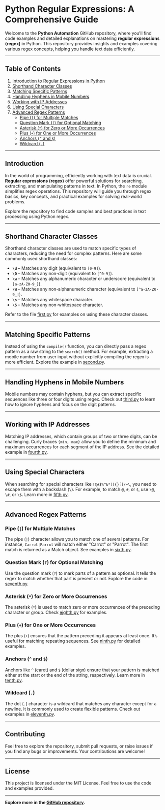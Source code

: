 # Python Regular Expressions: A Comprehensive Guide

Welcome to the **Python Automation** GitHub repository, where you'll find code examples and detailed explanations on mastering **regular expressions (regex)** in Python. This repository provides insights and examples covering various regex concepts, helping you handle text data efficiently.

---

## Table of Contents

1. [Introduction to Regular Expressions in Python](#introduction)
2. [Shorthand Character Classes](#shorthand-character-classes)
3. [Matching Specific Patterns](#matching-specific-patterns)
4. [Handling Hyphens in Mobile Numbers](#handling-hyphens-in-mobile-numbers)
5. [Working with IP Addresses](#working-with-ip-addresses)
6. [Using Special Characters](#using-special-characters)
7. [Advanced Regex Patterns](#advanced-regex-patterns)
    - [Pipe (`|`) for Multiple Matches](#pipe-for-multiple-matches)
    - [Question Mark (`?`) for Optional Matching](#question-mark-for-optional-matching)
    - [Asterisk (`*`) for Zero or More Occurrences](#asterisk-for-zero-or-more-occurrences)
    - [Plus (`+`) for One or More Occurrences](#plus-for-one-or-more-occurrences)
    - [Anchors (`^` and `$`)](#anchors)
    - [Wildcard (`.`)](#wildcard)

---

## Introduction

In the world of programming, efficiently working with text data is crucial. **Regular expressions (regex)** offer powerful solutions for searching, extracting, and manipulating patterns in text. In Python, the `re` module simplifies regex operations. This repository will guide you through regex basics, key concepts, and practical examples for solving real-world problems.

Explore the repository to find code samples and best practices in text processing using Python regex. 

---

## Shorthand Character Classes

Shorthand character classes are used to match specific types of characters, reducing the need for complex patterns. Here are some commonly used shorthand classes:

- **`\d`** – Matches any digit (equivalent to `[0-9]`).
- **`\D`** – Matches any non-digit (equivalent to `[^0-9]`).
- **`\w`** – Matches any alphanumeric character or underscore (equivalent to `[a-zA-Z0-9_]`).
- **`\W`** – Matches any non-alphanumeric character (equivalent to `[^a-zA-Z0-9_]`).
- **`\s`** – Matches any whitespace character.
- **`\S`** – Matches any non-whitespace character.

Refer to the file [first.py](Day-2/first.py) for examples on using these character classes.

---

## Matching Specific Patterns

Instead of using the `compile()` function, you can directly pass a regex pattern as a raw string to the `search()` method. For example, extracting a mobile number from user input without explicitly compiling the regex is more efficient. Explore the example in [second.py](Day-2/second.py).

---

## Handling Hyphens in Mobile Numbers

Mobile numbers may contain hyphens, but you can extract specific sequences like three or four digits using regex. Check out [third.py](Day-2/third.py) to learn how to ignore hyphens and focus on the digit patterns.

---

## Working with IP Addresses

Matching IP addresses, which contain groups of two or three digits, can be challenging. Curly braces `{min, max}` allow you to define the minimum and maximum occurrences for each segment of the IP address. See the detailed example in [fourth.py](Day-2/fourth.py).

---

## Using Special Characters

When searching for special characters like `!@#$%^&*(){}[]/~\`, you need to escape them with a backslash (`\`). For example, to match `@`, `#`, or `$`, use `\@`, `\#`, or `\$`. Learn more in [fifth.py](Day-2/fifth.py).

---

## Advanced Regex Patterns

### Pipe (`|`) for Multiple Matches

The pipe (`|`) character allows you to match one of several patterns. For instance, `Carrot|Parrot` will match either "Carrot" or "Parrot". The first match is returned as a Match object. See examples in [sixth.py](Day-2/sixth.py).

### Question Mark (`?`) for Optional Matching

Use the question mark (`?`) to mark parts of a pattern as optional. It tells the regex to match whether that part is present or not. Explore the code in [seventh.py](Day-2/seventh.py).

### Asterisk (`*`) for Zero or More Occurrences

The asterisk (`*`) is used to match zero or more occurrences of the preceding character or group. Check [eighth.py](Day-2/eighth.py) for examples.

### Plus (`+`) for One or More Occurrences

The plus (`+`) ensures that the pattern preceding it appears at least once. It’s useful for matching repeating sequences. See [ninth.py](Day-2/ninth.py) for detailed examples.

### Anchors (`^` and `$`)

Anchors like `^` (caret) and `$` (dollar sign) ensure that your pattern is matched either at the start or the end of the string, respectively. Learn more in [tenth.py](Day-2/tenth.py).

### Wildcard (`.`)

The dot (`.`) character is a wildcard that matches any character except for a newline. It is commonly used to create flexible patterns. Check out examples in [eleventh.py](Day-2/eleventh.py).

---

## Contributing

Feel free to explore the repository, submit pull requests, or raise issues if you find any bugs or improvements. Your contributions are welcome!

---

## License

This project is licensed under the MIT License. Feel free to use the code and examples provided.

---

**Explore more in the [GitHub repository](https://github.com/imanasmd/python_automation.git).**
